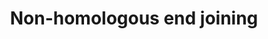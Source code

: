 ---
annotations:
- type: Pathway Ontology
  value: non-homologous end joining pathway of double-strand break repair
- type: Pathway Ontology
  value: DNA repair pathway
authors:
- Thomas
- AlexanderPico
- Khanspers
- MaintBot
- MartijnVanIersel
- Chetan1
- Zari
- DeSl
- Finterly
description: Non-homologous end joining (NHEJ) is a pathway that repairs double-strand
  breaks in DNA. NHEJ is referred to as "non-homologous" because the break ends are
  directly ligated without the need for a homologous template, in contrast to homologous
  recombination, which requires a homologous sequence to guide repair. NHEJ involves
  binding of the KU heterodimer to double-stranded DNA ends, recruitment of DNA-PKcs
  (MRX complex in yeast), processing of ends, and recruitment of the DNA ligase IV
  (LIG4)-XRCC4 complex, which brings about ligation.  NHEJ typically utilizes short
  homologous DNA sequences called microhomologies to guide repair. These microhomologies
  are often present in single-stranded overhangs on the ends of double-strand breaks.
  When the overhangs are perfectly compatible, NHEJ usually repairs the break accurately.
  Imprecise repair leading to loss of nucleotides can also occur, but is much more
  common when the overhangs are not compatible. Inappropriate NHEJ can lead to translocations
  and telomere fusion, hallmarks of tumor cells. NHEJ is evolutionarily conserved
  throughout all kingdoms of life and is the predominant double-strand break repair
  pathway in mammalian cells.  Adapted from [http://en.wikipedia.org/wiki/Non-homologous_end_joining
  Wikipedia], [https://www.genome.jp/dbget-bin/www_bget?pathway+hsa03450 KEGG] and
  [http://repairtoire.genesilico.pl/Pathway/8/ REPAIRtoire].  This pathway is part
  the [https://assays.cancer.gov/available_assays?wp_id=WP438 CPTAC Assay Portal].
last-edited: 2021-06-23
organisms:
- Homo sapiens
redirect_from:
- /index.php/Pathway:WP438
- /instance/WP438
schema-jsonld:
- '@context': https://schema.org/
  '@id': https://wikipathways.github.io/pathways/WP438.html
  '@type': Dataset
  creator:
    '@type': Organization
    name: WikiPathways
  description: Non-homologous end joining (NHEJ) is a pathway that repairs double-strand
    breaks in DNA. NHEJ is referred to as "non-homologous" because the break ends
    are directly ligated without the need for a homologous template, in contrast to
    homologous recombination, which requires a homologous sequence to guide repair.
    NHEJ involves binding of the KU heterodimer to double-stranded DNA ends, recruitment
    of DNA-PKcs (MRX complex in yeast), processing of ends, and recruitment of the
    DNA ligase IV (LIG4)-XRCC4 complex, which brings about ligation.  NHEJ typically
    utilizes short homologous DNA sequences called microhomologies to guide repair.
    These microhomologies are often present in single-stranded overhangs on the ends
    of double-strand breaks. When the overhangs are perfectly compatible, NHEJ usually
    repairs the break accurately. Imprecise repair leading to loss of nucleotides
    can also occur, but is much more common when the overhangs are not compatible.
    Inappropriate NHEJ can lead to translocations and telomere fusion, hallmarks of
    tumor cells. NHEJ is evolutionarily conserved throughout all kingdoms of life
    and is the predominant double-strand break repair pathway in mammalian cells.  Adapted
    from [http://en.wikipedia.org/wiki/Non-homologous_end_joining Wikipedia], [https://www.genome.jp/dbget-bin/www_bget?pathway+hsa03450
    KEGG] and [http://repairtoire.genesilico.pl/Pathway/8/ REPAIRtoire].  This pathway
    is part the [https://assays.cancer.gov/available_assays?wp_id=WP438 CPTAC Assay
    Portal].
  keywords:
  - PRKDC
  - POLM
  - LIG4
  - WRN
  - NHEJ1
  - POLL
  - XRCC6
  - DCLRE1C
  - XRCC5
  - XRCC4
  license: CC0
  name: Non-homologous end joining
seo: CreativeWork
title: Non-homologous end joining
wpid: WP438
---